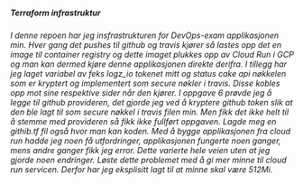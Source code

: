 ##### Terraform infrastruktur

###### I denne repoen har jeg insfrastrukturen for DevOps-exam applikasjonen min. Hver gang det pushes til github og travis kjører så lastes opp det en image til container registry og dette imaget plukkes opp av Cloud Run i GCP og man kan dermed kjøre denne applikasjonen direkte derifra. I tillegg har jeg laget variabel av feks logz_io tokenet mitt og status cake api nøkkelen som er kryptert og implementert som secure nøkler i travis. Disse kobles opp mot sine respektive sider når den kjører. I oppgave 6 prøvde jeg å legge til github provideren, det gjorde jeg ved å kryptere github token slik at den ble lagt til som secure nøkkel i travis filen min. Men fikk det ikke helt til å stemme med provideren så fikk ikke fullført oppgaven. Lagde meg en githib.tf fil også hvor man kan koden. Med å bygge applikasjonen fra cloud run hadde jeg noen få utfordringer, applikasjonen fungerte noen ganger, mens andre ganger fikk jeg error. Dette varierte hele veien uten at jeg gjorde noen endringer. Løste dette problemet med å gi mer minne til cloud run servicen. Derfor har jeg eksplisitt lagt til at minne skal være 512Mi.  